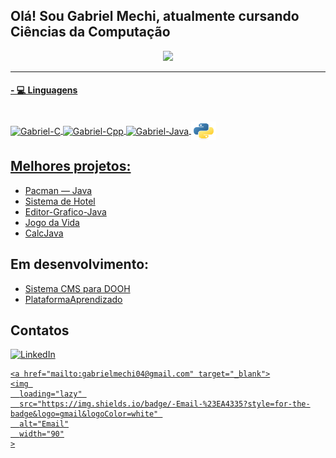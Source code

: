 ## Olá! Sou Gabriel Mechi, atualmente cursando Ciências da Computação

<!-- - 🪐 Contato: gabrielmechi04@gmail.com
- 🚀Linkedin: www.linkedin.com/in/gabriel-mechi-b415b7261 -->

<div align="center">
  <a href="https://github.com/crossedbells">
  <img height="180em" src="https://github-readme-stats.vercel.app/api/top-langs/?username=crossedbells&layout=compact&langs_count=7&theme=dracula"/>
</div>
<hr>

#### - 💻 Linguagens  
<div style="display: inline_block"><br>
  <img align="center" alt="Gabriel-C" height="30" width="40" src="https://cdn.jsdelivr.net/gh/devicons/devicon@latest/icons/c/c-original.svg" />
  <img align="center" alt="Gabriel-Cpp" height="30" width="40" src="https://cdn.jsdelivr.net/gh/devicons/devicon/icons/cplusplus/cplusplus-original.svg" />
  <img align="center" alt="Gabriel-Java" height="30" width="40" src="https://cdn.jsdelivr.net/gh/devicons/devicon@latest/icons/java/java-original.svg" />
  <img align="center" alt="Gabriel-Python" height="30" width="40" src="https://raw.githubusercontent.com/devicons/devicon/master/icons/python/python-original.svg">
</div>

## Melhores projetos:

- [Pacman — Java](https://github.com/crossedbells/Pacman---Java)  
- [Sistema de Hotel](https://github.com/crossedbells/Sistema-de-hotel-)  
- [Editor-Grafico-Java](https://github.com/crossedbells/Editor-grafico) 
- [Jogo da Vida](https://github.com/crossedbells/Jogo-da-vida)  
- [CalcJava](https://github.com/crossedbells/CalcJava)  

## Em desenvolvimento:

- [Sistema CMS para DOOH](https://github.com/Ferri-js/CMS-pra-DOOH)
- [PlataformaAprendizado](https://github.com/enzoDante/PlataformaAprendizado)

## Contatos<br>
<div>
<!-- Contatos -->
  <a href="www.linkedin.com/in/gabriel-mechi-b415b7261" target="_blank">
    <img 
      loading="lazy" 
      src="https://img.shields.io/badge/-LinkedIn-%230077B5?style=for-the-badge&logo=linkedin&logoColor=white" 
      alt="LinkedIn"
      width="90"
    >

    <a href="mailto:gabrielmechi04@gmail.com" target="_blank">
    <img 
      loading="lazy" 
      src="https://img.shields.io/badge/-Email-%23EA4335?style=for-the-badge&logo=gmail&logoColor=white" 
      alt="Email"
      width="90"
    >
  </a>

